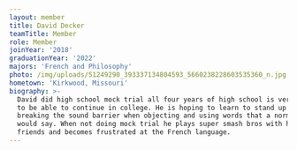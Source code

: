 ```yaml
---
layout: member
title: David Decker
teamTitle: Member
role: Member
joinYear: '2018'
graduationYear: '2022'
majors: 'French and Philosophy'
photo: /img/uploads/51249290_393337134804593_5660238228603535360_n.jpg
hometown: 'Kirkwood, Missouri'
biography: >-
  David did high school mock trial all four years of high school is very excited
  to be able to continue in college. He is hoping to learn to stand up without
  breaking the sound barrier when objecting and using words that a normal person
  would say. When not doing mock trial he plays super smash bros with his
  friends and becomes frustrated at the French language.
---
```


